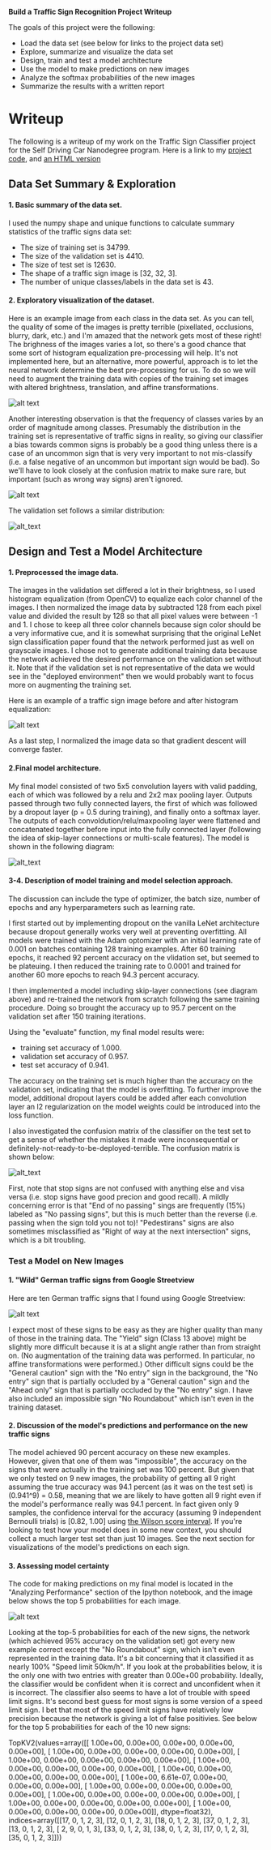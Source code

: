 **Build a Traffic Sign Recognition Project Writeup**

The goals of this project were the following:
* Load the data set (see below for links to the project data set)
* Explore, summarize and visualize the data set
* Design, train and test a model architecture
* Use the model to make predictions on new images
* Analyze the softmax probabilities of the new images
* Summarize the results with a written report


[//]: # (Image References)

[imageAllClasses]: ./writeup_files/class_examples_2.png "One example of each sign class."
[imageClassDistribution]: ./writeup_files/frequency_of_classes_training_set.png "Distribution of training examples."
[imageClassDistributionValid]: ./writeup_files/frequency_of_classes_validation_set.png "Distribution of validation examples."
[imageHistogramEqualization]: ./writeup_files/histogram_equalization_example.png "Distribution of validation examples."
[imageNetworkDiagram]: ./writeup_files/network_diagram.png "Diagram of the network used to classifiy German street signs."
[imageConfusionMatrix]: ./writeup_files/confusion_matrix_norm_testset.png "Confusion matrix for the final model on the test set."
[imageOwnExamples]: ./writeup_files/own_example_collage.png "German street signs from the wild."
[imageExamplesTop5Predictions]: ./writeup_files/top_5_probs_own_examples.png "Top 5 predictions for each new example image."

# Writeup

The following is a writeup of my work on the Traffic Sign Classifier project for the Self Driving Car Nanodegree program.  Here is a link to my [project code](https://github.com/marcbadger/CarND-Traffic-Sign-Classifier-Project/blob/master/Badger_2017_Traffic_Sign_Classifier.ipynb), and [an HTML version](https://github.com/marcbadger/CarND-Traffic-Sign-Classifier-Project/blob/master/Badger_2017_Traffic_Sign_Classifier.html)

## Data Set Summary & Exploration

#### 1. Basic summary of the data set.

I used the numpy shape and unique functions to calculate summary statistics of the traffic
signs data set:

* The size of training set is 34799.
* The size of the validation set is 4410.
* The size of test set is 12630.
* The shape of a traffic sign image is [32, 32, 3].
* The number of unique classes/labels in the data set is 43.

#### 2. Exploratory visualization of the dataset.

Here is an example image from each class in the data set.  As you can tell, the quality of some of the images is pretty terrible (pixellated, occlusions, blurry, dark, etc.) and I'm amazed that the network gets most of these right!  The brighness of the images varies a lot, so there's a good chance that some sort of histogram equalization pre-processing will help.  It's not implemented here, but an alternative, more powerful, approach is to let the neural network determine the best pre-processing for us.  To do so we will need to augment the training data with copies of the training set images with altered brightness, translation, and affine transformations.

![alt text][imageAllClasses]

Another interesting observation is that the frequency of classes varies by an order of magnitude among classes. Presumably the distribution in the training set is representative of traffic signs in reality, so giving our classifier a bias towards common signs is probably be a good thing unless there is a case of an uncommon sign that is very very important to not mis-classify (i.e. a false negative of an uncommon but important sign would be bad). So we'll have to look closely at the confusion matrix to make sure rare, but important (such as wrong way signs) aren't ignored.

![alt text][imageClassDistribution]

The validation set follows a similar distribution:

![alt_text][imageClassDistributionValid]

## Design and Test a Model Architecture

#### 1. Preprocessed the image data.

The images in the validation set differed a lot in their brightness, so I used histogram equalization (from OpenCV) to equalize each color channel of the images.  I then normalized the image data by subtracted 128 from each pixel value and divided the result by 128 so that all pixel values were between -1 and 1.  I chose to keep all three color channels because sign color should be a very informative cue, and it is somewhat surprising that the original LeNet sign classification paper found that the network performed just as well on grayscale images. I chose not to generate additional training data because the network achieved the desired performance on the validation set without it.  Note that if the validation set is not representative of the data we would see in the "deployed environment" then we would probably want to focus more on augmenting the training set.

Here is an example of a traffic sign image before and after histogram equalization:

![alt text][imageHistogramEqualization]

As a last step, I normalized the image data so that gradient descent will converge faster.

#### 2.Final model architecture.

My final model consisted of two 5x5 convolution layers with valid padding, each of which was followed by a relu and 2x2 max pooling layer.  Outputs passed through two fully connected layers, the first of which was followed by a dropout layer (p = 0.5 during training), and finally onto a softmax layer.  The outputs of each convoldution/relu/maxpooling layer were flattened and concatenated together before input into the fully connected layer (following the idea of skip-layer connections or multi-scale features).  The model is shown in the following diagram:

![alt_text][imageNetworkDiagram]
 
#### 3-4. Description of model training and model selection approach.

The discussion can include the type of optimizer, the batch size, number of epochs and any hyperparameters such as learning rate.

I first started out by implementing dropout on the vanilla LeNet architecture because dropout generally works very well at preventing overfitting.  All models were trained with the Adam optomizer with an initial learning rate of 0.001 on batches containing 128 training examples.  After 60 training epochs, it reached 92 percent accuracy on the vlidation set, but seemed to be plateuing.  I then reduced the training rate to 0.0001 and trained for another 60 more epochs to reach 94.3 percent accuracy.

I then implemented a model including skip-layer connections (see diagram above) and re-trained the network from scratch following the same training procedure.  Doing so brought the accuracy up to 95.7 percent on the validation set after 150 training iterations.

Using the "evaluate" function, my final model results were:
* training set accuracy of 1.000.
* validation set accuracy of 0.957.
* test set accuracy of 0.941.

The accuracy on the training set is much higher than the accuracy on the validation set, indicating that the model is overfitting.  To further improve the model, additional dropout layers could be added after each convolution layer an l2 regularization on the model weights could be introduced into the loss function.

I also investigated the confusion matrix of the classifier on the test set to get a sense of whether the mistakes it made were inconsequential or definitely-not-ready-to-be-deployed-terrible.  The confusion matrix is shown below:


![alt_text][imageConfusionMatrix]

First, note that stop signs are not confused with anything else and visa versa (i.e. stop signs have good precion and good recall). A mildly concerning error is that "End of no passing" sings are frequently (15%) labeled as "No passing signs", but this is much better than the reverse (i.e. passing when the sign told you not to)! "Pedestirans" signs are also sometimes misclassified as "Right of way at the next intersection" signs, which is a bit troubling.

### Test a Model on New Images

#### 1. "Wild" German traffic signs from Google Streetview

Here are ten German traffic signs that I found using Google Streetview:

![alt text][imageOwnExamples]

I expect most of these signs to be easy as they are higher quality than many of those in the training data. The "Yield" sign (Class 13 above) might be slightly more difficult because it is at a slight angle rather than from straight on. (No augmentation of the training data was performed. In particular, no affine transformations were performed.) Other difficult signs could be the "General caution" sign with the "No entry" sign in the background, the "No entry" sign that is partially occluded by a "General caution" sign and the "Ahead only" sign that is partially occluded by the "No entry" sign. I have also included an impossible sign "No Roundabout" which isn't even in the training dataset.

#### 2. Discussion of the model's predictions and performance on the new traffic signs

The model achieved 90 percent accuracy on these new examples. However, given that one of them was "impossible", the accuracy on the signs that were actually in the training set was 100 percent.  But given that we only tested on 9 new images, the probability of getting all 9 right assuming the true accuracy was 94.1 percent (as it was on the test set) is (0.941^9) = 0.58, meaning that we are likely to have gotten all 9 right even if the model's performance really was 94.1 percent.  In fact given only 9 samples, the confidence interval for the accuracy (assuming 9 independent Bernoulli trials) is [0.82, 1.00] using [the Wilson score interval](https://en.wikipedia.org/wiki/Binomial_proportion_confidence_interval).  If you're looking to test how your model does in some new context, you should collect a much larger test set than just 10 images.  See the next section for visualizations of the model's predictions on each sign.

#### 3. Assessing model certainty

The code for making predictions on my final model is located in the "Analyzing Performance" section of the Ipython notebook, and the image below shows the top 5 probabilities for each image.

![alt text][imageExamplesTop5Predictions]

Looking at the top-5 probabilities for each of the new signs, the network (which achieved 95% accuracy on the validation set) got every new example correct except the "No Roundabout" sign, which isn't even represented in the training data. It's a bit concerning that it classified it as nearly 100% "Speed limit 50km/h". If you look at the probabilities below, it is the only one with two entries with greater than 0.00e+00 probability. Ideally, the classifier would be confident when it is correct and unconfident when it is incorrect. The classifier also seems to have a lot of trouble with speed limit signs. It's second best guess for most signs is some version of a speed limit sign. I bet that most of the speed limit signs have relatively low precision because the network is giving a lot of false positivies.  See below for the top 5 probabilities for each of the 10 new signs:

TopKV2(values=array([[  1.00e+00,   0.00e+00,   0.00e+00,   0.00e+00,   0.00e+00],
       [  1.00e+00,   0.00e+00,   0.00e+00,   0.00e+00,   0.00e+00],
       [  1.00e+00,   0.00e+00,   0.00e+00,   0.00e+00,   0.00e+00],
       [  1.00e+00,   0.00e+00,   0.00e+00,   0.00e+00,   0.00e+00],
       [  1.00e+00,   0.00e+00,   0.00e+00,   0.00e+00,   0.00e+00],
       [  1.00e+00,   6.61e-07,   0.00e+00,   0.00e+00,   0.00e+00],
       [  1.00e+00,   0.00e+00,   0.00e+00,   0.00e+00,   0.00e+00],
       [  1.00e+00,   0.00e+00,   0.00e+00,   0.00e+00,   0.00e+00],
       [  1.00e+00,   0.00e+00,   0.00e+00,   0.00e+00,   0.00e+00],
       [  1.00e+00,   0.00e+00,   0.00e+00,   0.00e+00,   0.00e+00]], dtype=float32), indices=array([[17,  0,  1,  2,  3],
       [12,  0,  1,  2,  3],
       [18,  0,  1,  2,  3],
       [37,  0,  1,  2,  3],
       [13,  0,  1,  2,  3],
       [ 2,  9,  0,  1,  3],
       [33,  0,  1,  2,  3],
       [38,  0,  1,  2,  3],
       [17,  0,  1,  2,  3],
       [35,  0,  1,  2,  3]]))

